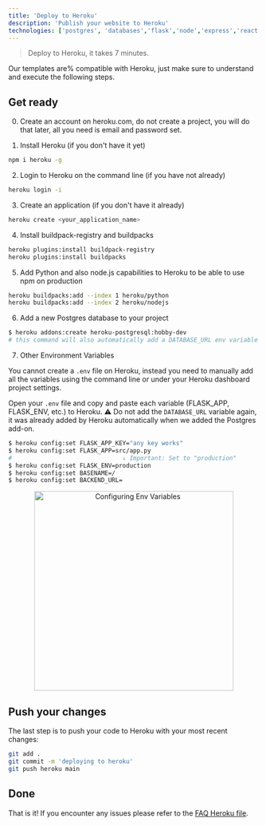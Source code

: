 ```yaml
---
title: 'Deploy to Heroku'
description: 'Publish your website to Heroku'
technologies: ['postgres', 'databases','flask','node','express','react']
---
```


> Deploy to Heroku, it takes 7 minutes.

Our templates are% compatible with Heroku, just make sure to understand and execute the following steps.

## Get ready

0. Create an account on heroku.com, do not create a project, you will do that later, all you need is email and password set.

1. Install Heroku (if you don't have it yet)

```bash
npm i heroku -g
```

2. Login to Heroku on the command line (if you have not already)

```bash
heroku login -i
```

3. Create an application (if you don't have it already)

```bash
heroku create <your_application_name>
```

4. Install buildpack-registry and buildpacks

```bash
heroku plugins:install buildpack-registry
heroku plugins:install buildpacks 
```

5. Add Python and also node.js capabilities to Heroku to be able to use npm on production

```bash
heroku buildpacks:add --index 1 heroku/python
heroku buildpacks:add --index 2 heroku/nodejs
```

6. Add a new Postgres database to your project

```bash
$ heroku addons:create heroku-postgresql:hobby-dev
# this command will also automatically add a DATABASE_URL env variable with the Postgres database url
```

7. Other Environment Variables

You cannot create a `.env` file on Heroku, instead you need to manually add all the variables using the command line or under your Heroku dashboard project settings.

Open your `.env` file and copy and paste each variable (FLASK_APP, FLASK_ENV, etc.) to Heroku. ⚠️ Do not add the `DATABASE_URL` variable again, it was already added by Heroku automatically when we added the Postgres add-on.

```bash
$ heroku config:set FLASK_APP_KEY="any key works"
$ heroku config:set FLASK_APP=src/app.py
#                               ↓ Important: Set to "production"
$ heroku config:set FLASK_ENV=production 
$ heroku config:set BASENAME=/
$ heroku config:set BACKEND_URL=
```

<p align="center">
<img width="400px" alt="Configuring Env Variables" src="https://github.com/4GeeksAcademy/flask-rest-hello/blob/main/docs/assets/env_variables.gif?raw=true" />
</p>

## Push your changes

The last step is to push your code to Heroku with your most recent changes:

```bash
git add .
git commit -m 'deploying to heroku'
git push heroku main
```

## Done

That is it! If you encounter any issues please refer to the [FAQ Heroku file](https://help.heroku.com/).
